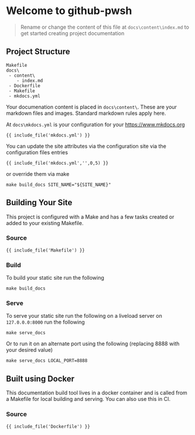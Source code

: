# Welcome to github-pwsh

> Rename or change the content of this file at `docs\content\index.md`
  to get started creating project documentation

## Project Structure

```
Makefile
docs\
 - content\
    - index.md
 - Dockerfile
 - Makefile
 - mkdocs.yml
```

Your documenation content is placed in `docs\content\`. These are your markdown files and images. Standard markdown rules apply here.

At `docs\mkdocs.yml` is your configuration for your <a href="https://www.mkdocs.org/user-guide/configuration/" target="_blank">https://www.mkdocs.org</a>

```
{{ include_file('mkdocs.yml') }}
```

You can update the site attributes via the configuration site via the configuration files entries

```
{{ include_file('mkdocs.yml','',0,5) }}
```

or override them via make
```
make build_docs SITE_NAME="${SITE_NAME}"
```

## Building Your Site
This project is configured with a Make and has a few tasks created or added to your existing Makefile.

### Source
```
{{ include_file('Makefile') }}
```

### Build

To build your static site run the following

```
make build_docs
```

### Serve

To serve your static site run the following on a liveload server on `127.0.0.0:8000` run the following

```
make serve_docs
```

Or to run it on an alternate port using the following (replacing 8888 with your desired value)

```
make serve_docs LOCAL_PORT=8888
```

## Built using Docker

This documentation build tool lives in a docker container and is called from a Makefile for local building and serving. You can also use this in CI.

### Source
```
{{ include_file('Dockerfile') }}
```
